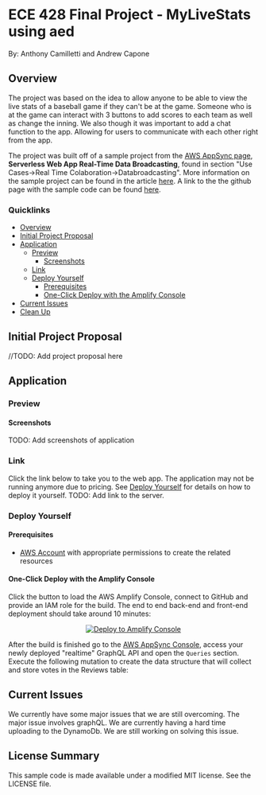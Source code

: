 # ECE 428 Final Project - MyLiveStats using aed
By: Anthony Camilletti and Andrew Capone

## Overview
The project was based on the idea to allow anyone to be able to view the live stats of a baseball game if they can't be at the game. Someone who is at the game can interact with 3 buttons to add scores to each team as well as change the inning. We also though it was important to add a chat function to the app. Allowing for users to communicate with each other right from the app.

The project was built off of a sample project from the [AWS AppSync page](https://aws.amazon.com/appsync/), **Serverless Web App Real-Time Data Broadcasting**, found in section "Use Cases->Real Time Colaboration->Databroadcasting".
More information on the sample project can be found in the article [here](https://medium.com/open-graphql/aws-appsync-serverless-graphql-real-time-reference-architecture-19b16f5e9b93). A link to the the github page with the sample code can be found [here](https://github.com/aws-samples/appsync-refarch-realtime).

### Quicklinks
- [Overview](#overview)
- [Initial Project Proposal](#initial-project-proposal)
- [Application](#application)
  - [Preview](#application-preview)
    - [Screenshots](#screenshots)
  - [Link](#link)
  - [Deploy Yourself](#deploy-yourself)
    - [Prerequisites](#prerequisites)
    - [One-Click Deploy with the Amplify Console](#one-click-deploy-with-the-amplify-console)
- [Current Issues](#current-issues)
- [Clean Up](#clean-up)

## Initial Project Proposal

//TODO: Add project proposal here

## Application

### Preview

#### Screenshots
TODO: Add screenshots of application

### Link

Click the link below to take you to the web app. The application may not be running anymore due to pricing. See [Deploy Yourself](#deploy-yourself) for details on how to deploy it yourself.
TODO: Add link to the server.

### Deploy Yourself

#### Prerequisites

- [AWS Account](https://aws.amazon.com/mobile/details) with appropriate permissions to create the related resources

#### One-Click Deploy with the Amplify Console

Click the button to load the AWS Amplify Console, connect to GitHub and provide an IAM role for the build. The end to end back-end and front-end deployment should take around 10 minutes:

<p align="center">
    <a href="https://console.aws.amazon.com/amplify/home#/deploy?repo=https://github.com/AnthonyCamil/MyLiveStats.git" target="_blank">
        <img src="https://oneclick.amplifyapp.com/button.svg" alt="Deploy to Amplify Console">
    </a>
</p>

After the build is finished go to the [AWS AppSync Console](https://console.aws.amazon.com/appsync/home), access your newly deployed "realtime" GraphQL API and open the `Queries` section. Execute the following mutation to create the data structure that will collect and store votes in the Reviews table:

## Current Issues

We currently have some major issues that we are still overcoming. The major issue involves graphQL. We are currently having a hard time uploading to the DynamoDb. We are still working on solving this issue.
 
## License Summary

This sample code is made available under a modified MIT license. See the LICENSE file.
